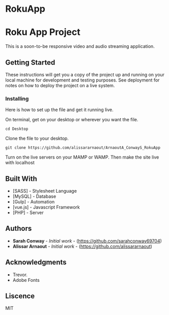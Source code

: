 # RokuApp

# Roku App Project

This is a soon-to-be responsive video and audio streaming application.

## Getting Started

These instructions will get you a copy of the project up and running on your local machine for development and testing purposes. See deployment for notes on how to deploy the project on a live system.


### Installing
Here is how to set up the file and get it running live. 

On terminal, get on your desktop or wherever you want the file.

```
cd Desktop
```

Clone the file to your desktop. 

```
git clone https://github.com/alissararnaout/ArnaoutA_ConwayS_RokuApp
```

Turn on the live servers on your MAMP or WAMP.
Then make the site live with localhost



## Built With

* [SASS] - Stylesheet Language
* [MySQL] - Database
* [Gulp] - Automation
* [vue.js] - Javascript Framework
* [PHP] - Server



## Authors

* **Sarah Conway** - *Initial work* - (https://github.com/sarahconway69704)
* **Alissar Arnaout** - *Initial work* - (https://github.com/alissararnaout)


## Acknowledgments

* Trevor.
* Adobe Fonts

## Liscence

MIT

